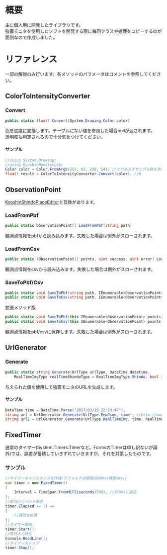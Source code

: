 # 概要
主に個人用に開発したライブラリです。  
強震モニタを使用したソフトを開発する際に毎回クラスや処理をコピーするのが面倒なので作成しました。

# リファレンス
一部の解説のみ行います。各メソッドのパラメータはコメントを参照してください。
## ColorToIntensityConverter
### Convert
```c#
public static float? Convert(System.Drawing.Color color)
```

色を震度に変換します。テーブルにない値を参照した場合nullが返されます。  
透明度も判定されるので十分気をつけてください。
#### サンプル
```c#
//using System.Drawing;
//using KyoshinMonitorLib;
Color color = Color.FromArgb(255, 63, 250, 54); //とりあえずサンプル色を作成
float? result = ColorToIntensityConverter.Convert(color); //0
```

## ObservationPoint
[KyoshinShindoPlaceEditor](https://github.com/ingen084/KyoshinShindoPlaceEditor)と互換があります。
### LoadFromPbf
```C#
public static ObservationPoint[] LoadFromPbf(string path)
```
観測点情報をpbfから読み込みます。失敗した場合は例外がスローされます。

### LoadFromCsv
```C#
public static (ObservationPoint[] points, uint success, uint error) LoadFromCsv(string path, Encoding encoding = null)
```
観測点情報をcsvから読み込みます。失敗した場合は例外がスローされます。

### SaveToPbf/Csv
```c#
public static void SaveToPbf(string path, IEnumerable<ObservationPoint> points)
public static void SaveToCsv(string path, IEnumerable<ObservationPoint> points)
```
拡張メソッド版
```c#
public static void SaveToPbf(this IEnumerable<ObservationPoint> points, string path)
public static void SaveToCsv(this IEnumerable<ObservationPoint> points, string path)
```
観測点情報をpbf/csvに保存します。失敗した場合は例外がスローされます。

## UrlGenerator
### Generate
```c#
public static string Generate(UrlType urlType, DateTime datetime,
	RealTimeImgType realTimeShindoType = RealTimeImgType.Shindo, bool isBerehole = false)
```
与えられた値を使用して強震モニタのURLを生成します。
#### サンプル
```c#
DateTime time = DateTime.Parse("2017/03/19 22:13:47");
string url = UrlGenerator.Generate(UrlType.EewJson, time); //http://www.kmoni.bosai.go.jp/new/webservice/hypo/eew/20170319221347.json
string url2 = UrlGenerator.Generate(UrlType.RealTimeImg, time, RealTimeImgType.Shindo, true); //http://www.kmoni.bosai.go.jp/new/data/map_img/RealTimeImg/jma_b/20170319/20170319221347.jma_b.gif
```

## FixedTimer
通常のタイマー(System.Timers.Timerなど。FormsのTimerは申し訳ないが論外)では、誤差が蓄積していきずれていきますが、それを対策したものです。

### サンプル
```c#
//タイマーのインスタンスを作成(デフォルトは間隔1000ms+精度1ms↓)
var timer = new FixedTimer()
{
	Interval = TimeSpan.FromMilliseconds(500), //500msに設定
};
//適当にイベント設定
timer.Elapsed += () =>
{
	//適当な処理
};
//タイマー開始
timer.Start();
//改行入力待ち
Console.ReadLine();
//タイマーストップ
timer.Stop();
```